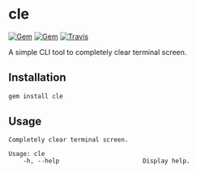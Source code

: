 # cle
[![Gem](https://img.shields.io/gem/v/cle.svg?style=flat-square)](https://rubygems.org/gems/cle)
[![Gem](https://img.shields.io/gem/dv/cle/stable.svg?style=flat-square)](https://rubygems.org/gems/cle)
[![Travis](https://img.shields.io/travis/gluons/cle.svg?style=flat-square)](https://travis-ci.org/gluons/cle)

A simple CLI tool to completely clear terminal screen.

## Installation

```bash
gem install cle
```

## Usage

```
Completely clear terminal screen.

Usage: cle
    -h, --help                       Display help.
```
